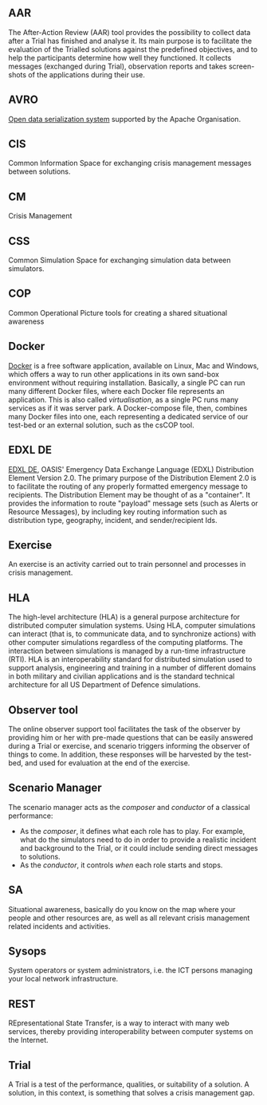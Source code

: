 ## AAR

The After-Action Review (AAR) tool provides the possibility to collect data after a Trial has finished and analyse it. Its main purpose is to facilitate the evaluation of the Trialled solutions against the predefined objectives, and to help the participants determine how well they functioned. It collects messages (exchanged during Trial), observation reports and takes screen-shots of the applications during their use.

## AVRO

[Open data serialization system](https://avro.apache.org) supported by the Apache Organisation.

## CIS

Common Information Space for exchanging crisis management messages between solutions.

## CM

Crisis Management

## CSS

Common Simulation Space for exchanging simulation data between simulators.

## COP

Common Operational Picture tools for creating a shared situational awareness

## Docker

[Docker](http://docker.com/) is a free software application, available on Linux, Mac and Windows, which offers a way to run other applications in its own sand-box environment without requiring installation. Basically, a single PC can run many different Docker files, where each Docker file represents an application. This is also called *virtualisation*, as a single PC runs many services as if it was server park. A Docker-compose file, then, combines many Docker files into one, each representing a dedicated service of our test-bed or an external solution, such as the csCOP tool.

## EDXL DE

[EDXL DE](http://docs.oasis-open.org/emergency/edxl-de/v2.0/edxl-de-v2.0.html), OASIS' Emergency Data Exchange Language (EDXL) Distribution Element Version 2.0. The primary purpose of the Distribution Element 2.0 is to facilitate the routing of any properly formatted  emergency message to recipients. The Distribution Element may be thought of as a "container". It provides the information to route "payload" message sets (such as Alerts or Resource Messages), by including key routing information such as distribution type, geography, incident, and sender/recipient Ids.

## Exercise

An exercise is an activity carried out to train personnel and processes in crisis management.

## HLA

The high-level architecture (HLA) is a general purpose architecture for distributed computer simulation systems. Using HLA, computer simulations can interact (that is, to communicate data, and to synchronize actions) with other computer simulations regardless of the computing platforms. The interaction between simulations is managed by a run-time infrastructure (RTI). HLA is an interoperability standard for distributed simulation used to support analysis, engineering and training in a number of different domains in both military and civilian applications and is the standard technical architecture for all US Department of Defence simulations.

## Observer tool

The online observer support tool facilitates the task of the observer by providing him or her with pre-made questions that can be easily answered during a Trial or exercise, and scenario triggers informing the observer of things to come. In addition, these responses will be harvested by the test-bed, and used for evaluation at the end of the exercise.

## Scenario Manager

The scenario manager acts as the *composer* and *conductor* of a classical performance:
- As the *composer*, it defines what each role has to play. For example, what do the simulators need to do in order to provide a realistic incident and background to the Trial, or it could include sending direct messages to solutions.
- As the *conductor*, it controls *when* each role starts and stops.

## SA

Situational awareness, basically do you know on the map where your people and other resources are, as well as all relevant crisis management related incidents and activities.

## Sysops

System operators or system administrators, i.e. the ICT persons managing your local network infrastructure.

## REST

REpresentational State Transfer, is a way to interact with many web services, thereby providing interoperability between computer systems on the Internet.

## Trial

A Trial is a test of the performance, qualities, or suitability of a solution. A solution, in this context, is something that solves a crisis management gap.